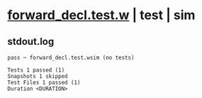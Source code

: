 # [forward_decl.test.w](../../../../../examples/tests/valid/forward_decl.test.w) | test | sim

## stdout.log
```log
pass ─ forward_decl.test.wsim (no tests)

Tests 1 passed (1)
Snapshots 1 skipped
Test Files 1 passed (1)
Duration <DURATION>
```

